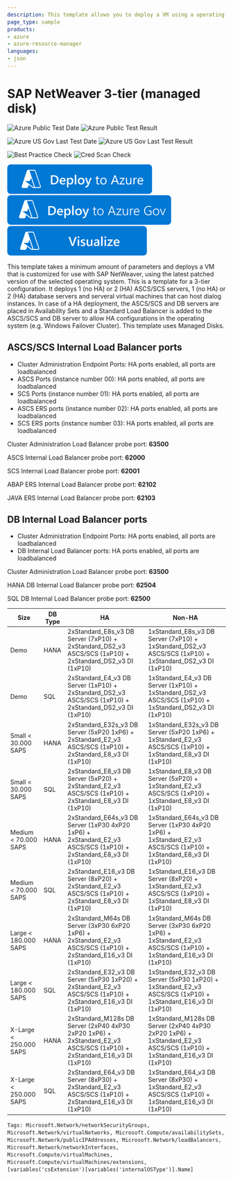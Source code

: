 ```yaml
---
description: This template allows you to deploy a VM using a operating system that is supported by SAP and Managed Disks.
page_type: sample
products:
- azure
- azure-resource-manager
languages:
- json
---
```

# SAP NetWeaver 3-tier (managed disk)

![Azure Public Test Date](https://azurequickstartsservice.blob.core.windows.net/badges/application-workloads/sap/sap-3-tier-marketplace-image-md/PublicLastTestDate.svg)
![Azure Public Test Result](https://azurequickstartsservice.blob.core.windows.net/badges/application-workloads/sap/sap-3-tier-marketplace-image-md/PublicDeployment.svg)

![Azure US Gov Last Test Date](https://azurequickstartsservice.blob.core.windows.net/badges/application-workloads/sap/sap-3-tier-marketplace-image-md/FairfaxLastTestDate.svg)
![Azure US Gov Last Test Result](https://azurequickstartsservice.blob.core.windows.net/badges/application-workloads/sap/sap-3-tier-marketplace-image-md/FairfaxDeployment.svg)

![Best Practice Check](https://azurequickstartsservice.blob.core.windows.net/badges/application-workloads/sap/sap-3-tier-marketplace-image-md/BestPracticeResult.svg)
![Cred Scan Check](https://azurequickstartsservice.blob.core.windows.net/badges/application-workloads/sap/sap-3-tier-marketplace-image-md/CredScanResult.svg)

[![Deploy To Azure](https://raw.githubusercontent.com/Azure/azure-quickstart-templates/master/1-CONTRIBUTION-GUIDE/images/deploytoazure.svg?sanitize=true)](https://portal.azure.com/#create/Microsoft.Template/uri/https%3A%2F%2Fraw.githubusercontent.com%2FAzure%2Fazure-quickstart-templates%2Fmaster%2Fapplication-workloads%2Fsap%2Fsap-3-tier-marketplace-image-md%2Fazuredeploy.json)
[![Deploy To Azure US Gov](https://raw.githubusercontent.com/Azure/azure-quickstart-templates/master/1-CONTRIBUTION-GUIDE/images/deploytoazuregov.svg?sanitize=true)](https://portal.azure.us/#create/Microsoft.Template/uri/https%3A%2F%2Fraw.githubusercontent.com%2FAzure%2Fazure-quickstart-templates%2Fmaster%2Fapplication-workloads%2Fsap%2Fsap-3-tier-marketplace-image-md%2Fazuredeploy.json)
[![Visualize](https://raw.githubusercontent.com/Azure/azure-quickstart-templates/master/1-CONTRIBUTION-GUIDE/images/visualizebutton.svg?sanitize=true)](http://armviz.io/#/?load=https%3A%2F%2Fraw.githubusercontent.com%2FAzure%2Fazure-quickstart-templates%2Fmaster%2Fapplication-workloads%2Fsap%2Fsap-3-tier-marketplace-image-md%2Fazuredeploy.json)

This template takes a minimum amount of parameters and deploys a VM that is customized for use with SAP NetWeaver, using the latest patched version of the selected operating system. This is a template for a 3-tier configuration. It deploys 1 (no HA) or 2 (HA) ASCS/SCS servers, 1 (no HA) or 2 (HA) database servers and serveral virtual machines that can host dialog instances. In case of a HA deployment, the ASCS/SCS and DB servers are placed in Availability Sets and a Standard Load Balancer is added to the ASCS/SCS and DB server to allow HA configurations in the operating system (e.g. Windows Failover Cluster).
This template uses Managed Disks.

## ASCS/SCS Internal Load Balancer ports

* Cluster Administration Endpoint Ports: HA ports enabled, all ports are loadbalanced
* ASCS Ports (instance number 00): HA ports enabled, all ports are loadbalanced
* SCS Ports (instance number 01):  HA ports enabled, all ports are loadbalanced
* ASCS ERS ports (instance number 02):  HA ports enabled, all ports are loadbalanced
* SCS ERS ports (instance number 03):  HA ports enabled, all ports are loadbalanced

Cluster Administration Load Balancer probe port: **63500**

ASCS Internal Load Balancer probe port: **62000**

SCS Internal Load Balancer probe port: **62001**

ABAP ERS Internal Load Balancer probe port: **62102**

JAVA ERS Internal Load Balancer probe port: **62103**

## DB Internal Load Balancer ports

* Cluster Administration Endpoint Ports: HA ports enabled, all ports are loadbalanced
* DB Internal Load Balancer ports: HA ports enabled, all ports are loadbalanced

Cluster Administration Load Balancer probe port: **63500**

HANA DB Internal Load Balancer probe port: **62504**

SQL DB Internal Load Balancer probe port: **62500**

|Size|DB Type|HA|Non-HA|
|--- |--- |--- |--- |
|Demo|HANA|2xStandard_E8s_v3 DB Server (7xP10) + 2xStandard_DS2_v3 ASCS/SCS (1xP10) + 2xStandard_DS2_v3 DI (1xP10)|1xStandard_E8s_v3 DB Server (7xP10) + 1xStandard_DS2_v3 ASCS/SCS (1xP10) + 1xStandard_DS2_v3 DI (1xP10)|
|Demo|SQL|2xStandard_E4_v3 DB Server (1xP10) + 2xStandard_DS2_v3 ASCS/SCS (1xP10) + 2xStandard_DS2_v3 DI (1xP10)|1xStandard_E4_v3 DB Server (1xP10) + 1xStandard_DS2_v3 ASCS/SCS (1xP10) + 1xStandard_DS2_v3 DI (1xP10)|
|Small < 30.000 SAPS|HANA|2xStandard_E32s_v3 DB Server (5xP20 1xP6) + 2xStandard_E2_v3 ASCS/SCS (1xP10) + 2xStandard_E8_v3 DI (1xP10)|1xStandard_E32s_v3 DB Server (5xP20 1xP6) + 1xStandard_E2_v3 ASCS/SCS (1xP10) + 1xStandard_E8_v3 DI (1xP10)|
|Small < 30.000 SAPS|SQL|2xStandard_E8_v3 DB Server (5xP20) + 2xStandard_E2_v3 ASCS/SCS (1xP10) + 2xStandard_E8_v3 DI (1xP10)|1xStandard_E8_v3 DB Server (5xP20) + 1xStandard_E2_v3 ASCS/SCS (1xP10) + 1xStandard_E8_v3 DI (1xP10)|
|Medium < 70.000 SAPS|HANA|2xStandard_E64s_v3 DB Server (1xP30 4xP20 1xP6) + 2xStandard_E2_v3 ASCS/SCS (1xP10) + 2xStandard_E8_v3 DI (1xP10)|1xStandard_E64s_v3 DB Server (1xP30 4xP20 1xP6) + 1xStandard_E2_v3 ASCS/SCS (1xP10) + 1xStandard_E8_v3 DI (1xP10)|
|Medium < 70.000 SAPS|SQL|2xStandard_E16_v3 DB Server (8xP20) + 2xStandard_E2_v3 ASCS/SCS (1xP10) + 2xStandard_E8_v3 DI (1xP10)|1xStandard_E16_v3 DB Server (8xP20) + 1xStandard_E2_v3 ASCS/SCS (1xP10) + 1xStandard_E8_v3 DI (1xP10)|
|Large < 180.000 SAPS|HANA|2xStandard_M64s DB Server (3xP30 6xP20 1xP6) + 2xStandard_E2_v3 ASCS/SCS (1xP10) + 2xStandard_E16_v3 DI (1xP10)|1xStandard_M64s DB Server (3xP30 6xP20 1xP6) + 1xStandard_E2_v3 ASCS/SCS (1xP10) + 1xStandard_E16_v3 DI (1xP10)|
|Large < 180.000 SAPS|SQL|2xStandard_E32_v3 DB Server (5xP30 1xP20) + 2xStandard_E2_v3 ASCS/SCS (1xP10) + 2xStandard_E16_v3 DI (1xP10)|1xStandard_E32_v3 DB Server (5xP30 1xP20) + 1xStandard_E2_v3 ASCS/SCS (1xP10) + 1xStandard_E16_v3 DI (1xP10)|
|X-Large < 250.000 SAPS|HANA|2xStandard_M128s DB Server (2xP40 4xP30 2xP20 1xP6) + 2xStandard_E2_v3 ASCS/SCS (1xP10) + 2xStandard_E16_v3 DI (1xP10)|1xStandard_M128s DB Server (2xP40 4xP30 2xP20 1xP6) + 1xStandard_E2_v3 ASCS/SCS (1xP10) + 1xStandard_E16_v3 DI (1xP10)|
|X-Large < 250.000 SAPS|SQL|2xStandard_E64_v3 DB Server (8xP30) + 2xStandard_E2_v3 ASCS/SCS (1xP10) + 2xStandard_E16_v3 DI (1xP10)|1xStandard_E64_v3 DB Server (8xP30) + 1xStandard_E2_v3 ASCS/SCS (1xP10) + 1xStandard_E16_v3 DI (1xP10)|

`Tags: Microsoft.Network/networkSecurityGroups, Microsoft.Network/virtualNetworks, Microsoft.Compute/availabilitySets, Microsoft.Network/publicIPAddresses, Microsoft.Network/loadBalancers, Microsoft.Network/networkInterfaces, Microsoft.Compute/virtualMachines, Microsoft.Compute/virtualMachines/extensions, [variables('csExtension')[variables('internalOSType')].Name]`
